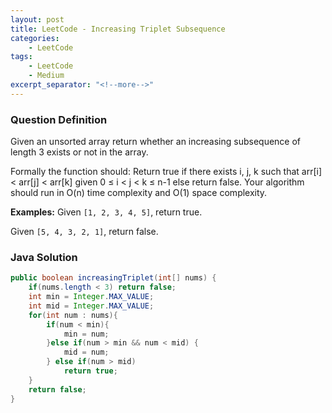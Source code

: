 ```yaml
---
layout: post
title: LeetCode - Increasing Triplet Subsequence
categories:
    - LeetCode
tags:
    - LeetCode
    - Medium
excerpt_separator: "<!--more-->"
---
```


### Question Definition
Given an unsorted array return whether an increasing subsequence of length 3 exists or not in the array.

Formally the function should:
Return true if there exists i, j, k
such that arr[i] < arr[j] < arr[k] given 0 ≤ i < j < k ≤ n-1 else return false.
Your algorithm should run in O(n) time complexity and O(1) space complexity.
<!--more-->

**Examples:**
Given `[1, 2, 3, 4, 5]`,
return true.

Given `[5, 4, 3, 2, 1]`,
return false.
### Java Solution
```java
public boolean increasingTriplet(int[] nums) {
    if(nums.length < 3) return false;
    int min = Integer.MAX_VALUE;
    int mid = Integer.MAX_VALUE;
    for(int num : nums){
        if(num < min){
            min = num;
        }else if(num > min && num < mid) {
            mid = num;
        } else if(num > mid)
            return true;
    }
    return false;
}
```